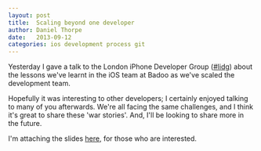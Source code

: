 ```yaml
---
layout: post
title:  Scaling beyond one developer
author: Daniel Thorpe
date:   2013-09-12
categories: ios development process git
---
```


Yesterday I gave a talk to the London iPhone Developer Group ([#lidg](https://twitter.com/search?q=%23lidg "Search Twitter for LiDG")) about the lessons we've learnt in the iOS team at Badoo as we've scaled the development team. 

Hopefully it was interesting to other developers; I certainly enjoyed talking to many of you afterwards. We're all facing the same challenges, and I think it's great to share these 'war stories'. And, I'll be looking to share more in the future.

I'm attaching the slides [here](https://dl.dropboxusercontent.com/u/1936723/LiDG%20-%20danthorpe%20-%20Scaling%20Beyond%20One%20Developer.pdf "Scaling beyond one developer"), for those who are interested.